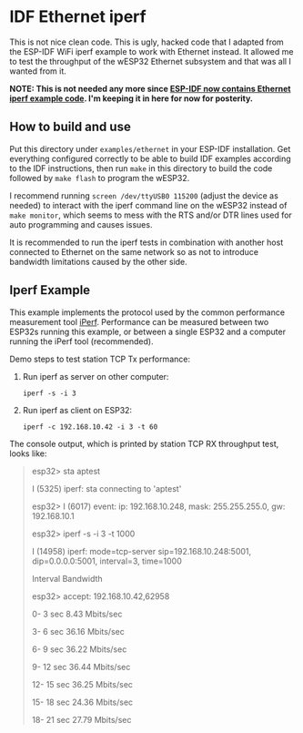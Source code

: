 # IDF Ethernet iperf

This is not nice clean code.  This is ugly, hacked code that I adapted from the ESP-IDF WiFi iperf example to work with 
Ethernet instead.  It allowed me to test the throughput of the wESP32 Ethernet subsystem and that was all I wanted from it.

**NOTE: This is not needed any more since
[ESP-IDF now contains Ethernet iperf example code](https://github.com/espressif/esp-idf/tree/master/examples/ethernet/iperf).
I'm keeping it in here for now for posterity.**

## How to build and use

Put this directory under `examples/ethernet` in your ESP-IDF installation.  Get everything configured correctly to be able to build IDF examples according to the IDF instructions, then run `make` in this directory to build the code followed by `make flash` to program the wESP32.

I recommend running `screen /dev/ttyUSB0 115200` (adjust the device as needed) to interact with the iperf command line on the wESP32 instead of `make monitor`, which seems to mess with the RTS and/or DTR lines used for auto programming and causes issues.

It is recommended to run the iperf tests in combination with another host connected to Ethernet on the same network so as not to introduce bandwidth limitations caused by the other side.

## Iperf Example

This example implements the protocol used by the common performance measurement tool [iPerf](https://iperf.fr/). 
Performance can be measured between two ESP32s running this example, or between a single ESP32 and a computer running the iPerf tool (recommended).

Demo steps to test station TCP Tx performance: 

1. Run iperf as server on other computer:

   `iperf -s -i 3`

2. Run iperf as client on ESP32:

   `iperf -c 192.168.10.42 -i 3 -t 60`

The console output, which is printed by station TCP RX throughput test, looks like:

>esp32> sta aptest
>
>I (5325) iperf: sta connecting to 'aptest'
>
>esp32> I (6017) event: ip: 192.168.10.248, mask: 255.255.255.0, gw: 192.168.10.1
>
>esp32> iperf -s -i 3 -t 1000
>
>I (14958) iperf: mode=tcp-server sip=192.168.10.248:5001, dip=0.0.0.0:5001, interval=3, time=1000
>
>Interval Bandwidth
>
>esp32> accept: 192.168.10.42,62958
>
>0-   3 sec       8.43 Mbits/sec
>
>3-   6 sec       36.16 Mbits/sec
>
>6-   9 sec       36.22 Mbits/sec
>
>9-  12 sec       36.44 Mbits/sec
>
>12-  15 sec       36.25 Mbits/sec
>
>15-  18 sec       24.36 Mbits/sec
>
>18-  21 sec       27.79 Mbits/sec


